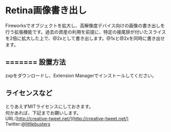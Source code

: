 ﻿Retina画像書き出し
=============

Fireworksでオブジェクトを拡大し、高解像度デバイス向けの画像の書き出しを行う拡張機能です。過去の資産の利用を前提に、特定の接尾辞が付いたスライスを2倍に拡大した上で、@2xとして書き出します。@1xと@2xを同時に書き出せます。

=======
設置方法
-------------

zxpをダウンロードし、Extension Managerでインストールしてください。

ライセンスなど
-------------

とりあえずMITライセンスにしておきます。  
何かあれば、下記までお願いします。  
URL:[http://creative-tweet.net/](http://creative-tweet.net/)  
Twitter:@[littlebusters](http://twitter.com/littlebusters)